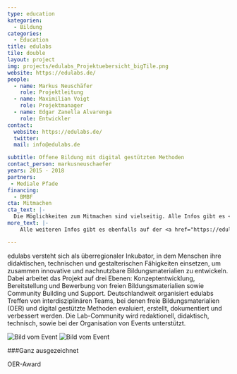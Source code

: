 ```yaml
---
type: education
kategorien:
  - Bildung
categories:
  - Education
title: edulabs
tile: double
layout: project
img: projects/edulabs_Projektuebersicht_bigTile.png
website: https://edulabs.de/
people:
  - name: Markus Neuschäfer
    role: Projektleitung
  - name: Maximilian Voigt
    role: Projektmanager
  - name: Edgar Zanella Alvarenga
    role: Entwickler
contact:
  website: https://edulabs.de/
  twitter:
  mail: info@edulabs.de

subtitle: Offene Bildung mit digital gestützten Methoden
contact_person: markusneuschaefer
years: 2015 - 2018
partners:
 - Mediale Pfade
financing:
  - BMBF
cta: Mitmachen
cta_text: |-
  Die Möglichkeiten zum Mitmachen sind vielseitig. Alle Infos gibt es <a href="https://edulabs.de/join/">hier</a>.
more_text: |-
    Alle weiteren Infos gibt es ebenfalls auf der <a href="https://edulabs.de/">Website</a> von edulabs.

---
```

edulabs versteht sich als überregionaler Inkubator, in dem Menschen ihre didaktischen, technischen und gestalterischen Fähigkeiten einsetzen, um zusammen innovative und nachnutzbare Bildungsmaterialien zu entwickeln. Dabei arbeitet das Projekt auf drei Ebenen: Konzeptentwicklung, Bereitstellung und Bewerbung von freien Bildungsmaterialien sowie Community Building und Support. Deutschlandweit organisiert edulabs Treffen von interdisziplinären Teams, bei denen freie Bildungsmaterialien (OER) und digital gestützte Methoden evaluiert, erstellt, dokumentiert und verbessert werden. Die Lab-Community wird redaktionell, didaktisch, technisch, sowie bei der Organisation von Events unterstützt. 

![Bild vom Event](/files/projects/edulabs_img_1.jpg)
![Bild vom Event](/files/projects/edulabs_img_2.jpg)

###Ganz ausgezeichnet

OER-Award